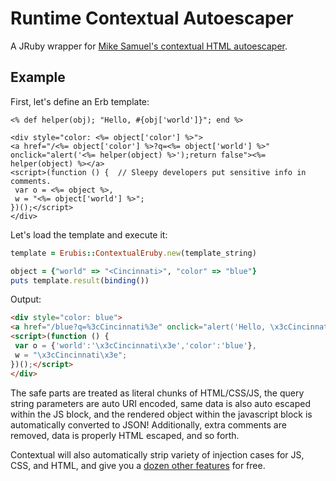# Runtime Contextual Autoescaper

A JRuby wrapper for [Mike Samuel's contextual HTML autoescaper](https://github.com/mikesamuel/html-contextual-autoescaper-java).

## Example

First, let's define an Erb template:

```erb
<% def helper(obj); "Hello, #{obj['world']}"; end %>

<div style="color: <%= object['color'] %>">
<a href="/<%= object['color'] %>?q=<%= object['world'] %>" onclick="alert('<%= helper(object) %>');return false"><%= helper(object) %></a>
<script>(function () {  // Sleepy developers put sensitive info in comments.
 var o = <%= object %>,
 w = "<%= object['world'] %>";
})();</script>
</div>
```

Let's load the template and execute it:

```ruby
template = Erubis::ContextualEruby.new(template_string)

object = {"world" => "<Cincinnati>", "color" => "blue"}
puts template.result(binding())
```

Output:

```html
<div style="color: blue">
<a href="/blue?q=%3cCincinnati%3e" onclick="alert('Hello, \x3cCincinnati\x3e');return false">Hello, &lt;Cincinnati&gt;</a>
<script>(function () {
 var o = {'world':'\x3cCincinnati\x3e','color':'blue'},
 w = "\x3cCincinnati\x3e";
})();</script>
</div>
```

The safe parts are treated as literal chunks of HTML/CSS/JS, the query string parameters are auto URI encoded, same data is also auto escaped within the JS block, and the rendered object within the javascript block is automatically converted to JSON! Additionally, extra comments are removed, data is properly HTML escaped, and so forth.

Contextual will also automatically strip variety of injection cases for JS, CSS, and HTML, and give you a [dozen other features](https://github.com/mikesamuel/html-contextual-autoescaper-java/tree/master/src/tests/com/google/autoesc) for free.

